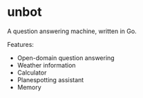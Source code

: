 # unbot

A question answering machine, written in Go.

Features:
- Open-domain question answering
- Weather information
- Calculator
- Planespotting assistant
- Memory